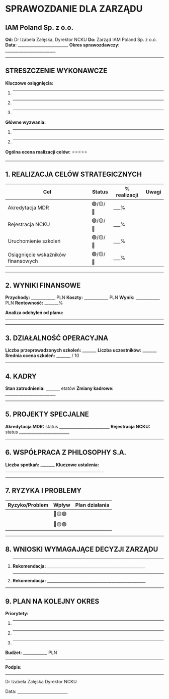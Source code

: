 # SPRAWOZDANIE DLA ZARZĄDU
## IAM Poland Sp. z o.o.

**Od:** Dr Izabela Załęska, Dyrektor NCKU
**Do:** Zarząd IAM Poland Sp. z o.o.
**Data:** _________________________
**Okres sprawozdawczy:** _________________________

---

## STRESZCZENIE WYKONAWCZE

**Kluczowe osiągnięcia:**
1. _________________________________________________________________
2. _________________________________________________________________
3. _________________________________________________________________

**Główne wyzwania:**
1. _________________________________________________________________
2. _________________________________________________________________

**Ogólna ocena realizacji celów:** ⭐⭐⭐⭐⭐

---

## 1. REALIZACJA CELÓW STRATEGICZNYCH

| Cel | Status | % realizacji | Uwagi |
|-----|--------|-------------|-------|
| Akredytacja MDR | 🟢/🟡/🔴 | ___% | |
| Rejestracja NCKU | 🟢/🟡/🔴 | ___% | |
| Uruchomienie szkoleń | 🟢/🟡/🔴 | ___% | |
| Osiągnięcie wskaźników finansowych | 🟢/🟡/🔴 | ___% | |

---

## 2. WYNIKI FINANSOWE

**Przychody:** ____________ PLN
**Koszty:** ____________ PLN
**Wynik:** ____________ PLN
**Rentowność:** _______%

**Analiza odchyleń od planu:**
_________________________________________________________________

---

## 3. DZIAŁALNOŚĆ OPERACYJNA

**Liczba przeprowadzonych szkoleń:** _______
**Liczba uczestników:** _______
**Średnia ocena szkoleń:** _______ / 10

---

## 4. KADRY

**Stan zatrudnienia:** _______ etatów
**Zmiany kadrowe:** _________________________

---

## 5. PROJEKTY SPECJALNE

**Akredytacja MDR:** status _________________________
**Rejestracja NCKU:** status _________________________

---

## 6. WSPÓŁPRACA Z PHILOSOPHY S.A.

**Liczba spotkań:** _______
**Kluczowe ustalenia:** _________________________________________________

---

## 7. RYZYKA I PROBLEMY

| Ryzyko/Problem | Wpływ | Plan działania |
|----------------|-------|----------------|
| | 🔴🟡🟢 | |
| | 🔴🟡🟢 | |

---

## 8. WNIOSKI WYMAGAJĄCE DECYZJI ZARZĄDU

1. _________________________________________________________________
   **Rekomendacja:** _________________________________________________

2. _________________________________________________________________
   **Rekomendacja:** _________________________________________________

---

## 9. PLAN NA KOLEJNY OKRES

**Priorytety:**
1. _________________________________________________________________
2. _________________________________________________________________
3. _________________________________________________________________

**Budżet:** ____________ PLN

---

**Podpis:**

_________________________
Dr Izabela Załęska
Dyrektor NCKU

Data: _________________________
